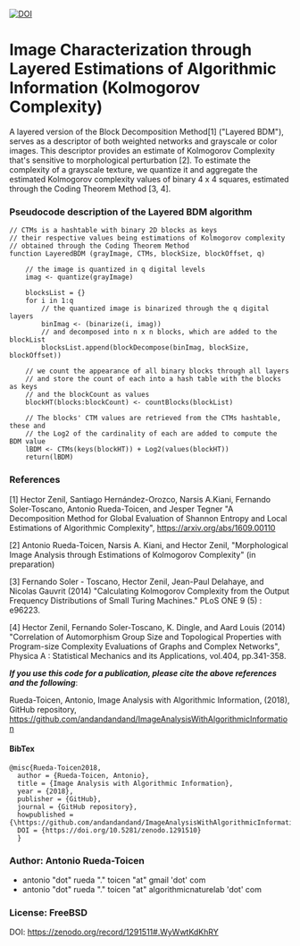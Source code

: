 [![DOI](https://zenodo.org/badge/136833836.svg)](https://zenodo.org/badge/latestdoi/136833836)


# Image Characterization through Layered Estimations of Algorithmic Information (Kolmogorov Complexity)

A layered version of the Block Decomposition Method[1] ("Layered BDM"), serves as a descriptor of both weighted networks and grayscale or color images.  This descriptor provides an estimate of Kolmogorov Complexity that's sensitive to morphological perturbation [2].  To estimate the complexity of a grayscale texture, we quantize it and aggregate the estimated Kolmogorov complexity values of binary 4 x 4 squares, estimated through the Coding Theorem Method [3, 4].

### Pseudocode description of the Layered BDM algorithm
```
// CTMs is a hashtable with binary 2D blocks as keys
// their respective values being estimations of Kolmogorov complexity 
// obtained through the Coding Theorem Method
function LayeredBDM (grayImage, CTMs, blockSize, blockOffset, q)

	// the image is quantized in q digital levels
	imag <- quantize(grayImage)
	
	blocksList = {}
	for i in 1:q
	    // the quantized image is binarized through the q digital layers
   		binImag <- (binarize(i, imag))
   		// and decomposed into n x n blocks, which are added to the blockList
   		blocksList.append(blockDecompose(binImag, blockSize, blockOffset))

	// we count the appearance of all binary blocks through all layers 
	// and store the count of each into a hash table with the blocks as keys
	// and the blockCount as values
	blockHT(blocks:blockCount) <- countBlocks(blockList)

	// The blocks' CTM values are retrieved from the CTMs hashtable, these and 
	// the Log2 of the cardinality of each are added to compute the BDM value
	lBDM <- CTMs(keys(blockHT)) + Log2(values(blockHT))
	return(lBDM)

```

### References
[1] Hector Zenil, Santiago Hernández-Orozco, Narsis A.Kiani, Fernando Soler-Toscano, Antonio Rueda-Toicen, and Jesper Tegner "A Decomposition Method for Global Evaluation of Shannon Entropy and Local Estimations of Algorithmic Complexity", https://arxiv.org/abs/1609.00110

[2] Antonio Rueda-Toicen, Narsis A. Kiani, and Hector Zenil, "Morphological Image Analysis through Estimations of Kolmogorov Complexity" (in preparation)

[3] Fernando Soler - Toscano, Hector Zenil, Jean-Paul Delahaye, and Nicolas Gauvrit (2014) "Calculating Kolmogorov Complexity from the Output Frequency Distributions of Small Turing Machines." PLoS ONE 9 (5) : e96223.

[4] Hector Zenil, Fernando Soler-Toscano, K. Dingle, and Aard Louis (2014) "Correlation of Automorphism Group Size and Topological Properties with Program-size Complexity Evaluations of Graphs and Complex Networks", Physica A : Statistical Mechanics and its Applications, vol.404, pp.341-358. 

***If you use this code for a publication, please cite the above references and the following***:

Rueda-Toicen, Antonio, Image Analysis with Algorithmic Information, (2018), GitHub repository, https://github.com/andandandand/ImageAnalysisWithAlgorithmicInformation

#### BibTex
```
@misc{Rueda-Toicen2018,
  author = {Rueda-Toicen, Antonio},
  title = {Image Analysis with Algorithmic Information},
  year = {2018},
  publisher = {GitHub},
  journal = {GitHub repository},
  howpublished = {\https://github.com/andandandand/ImageAnalysisWithAlgorithmicInformation},
  DOI = {https://doi.org/10.5281/zenodo.1291510}
  }
```

### Author: Antonio Rueda-Toicen
- antonio "dot" rueda "." toicen "at" gmail 'dot' com
- antonio "dot" rueda "." toicen "at" algorithmicnaturelab 'dot' com

### License: FreeBSD 

DOI: https://zenodo.org/record/1291511#.WyWwtKdKhRY
